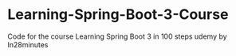 # Learning-Spring-Boot-3-Course
Code for the course Learning Spring Boot 3 in 100 steps udemy by In28minutes
